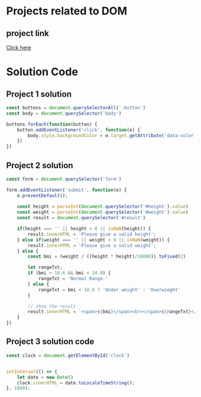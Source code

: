 # Projects related to DOM

## project link
[Click here](https://stackblitz.com/edit/dom-project-chaiaurcode?file=index.html)

# Solution Code

## Project 1 solution

```Javascript
const buttons = document.querySelectorAll('.button')
const body = document.querySelector('body')

buttons.forEach(function(button) {
    button.addEventListener('click', function(e) {
        body.style.backgroundColor = e.target.getAttribute('data-color')      
    })
})
```

## Project 2 solution

```javascript
const form = document.querySelector('form')

form.addEventListener('submit', function(e) {
    e.preventDefault();
    
    const height = parseInt(document.querySelector('#height').value)
    const weight = parseInt(document.querySelector('#weight').value)
    const result = document.querySelector('#result')

    if(height === '' || height < 0 || isNaN(height)) {
        result.innerHTML = 'Please give a valid height';
    } else if(weight === '' || weight < 0 || isNaN(weight)) {
        result.innerHTML = 'Please give a valid weight';
    } else {
        const bmi = (weight / ((height * height)/10000)).toFixed(2)

        let rangeTxt;
        if (bmi > 18.6 && bmi < 24.9) {
            rangeTxt = 'Normal Range.'
        } else {
            rangeTxt = bmi < 18.6 ? 'Under weight' : 'Overwieght'
        }

        // show the result
        result.innerHTML = `<span>${bmi}</span><br></span>${rangeTxt}</span>`
    }
})
```

## Project 3 solution code

```javascript
const clock = document.getElementById('clock')


setInterval(() => {
    let date = new Date()
    clock.innerHTML = date.toLocaleTimeString();
}, 1000);

```